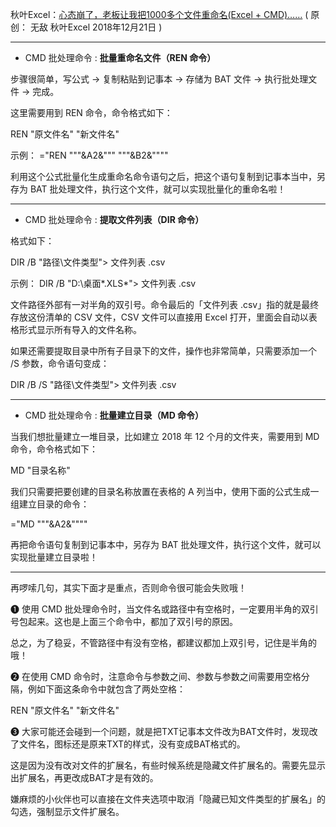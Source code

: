 秋叶Excel：[心态崩了，老板让我把1000多个文件重命名(Excel + CMD)……](https://mp.weixin.qq.com/s/yEJLm_Z2v5CNdPLiHcxJbA)
( 原创： 无敌  秋叶Excel  2018年12月21日 )

-----------------------------------------------

- CMD 批处理命令 : **批量重命名文件（REN 命令）**

步骤很简单，写公式 → 复制粘贴到记事本 → 存储为 BAT 文件 → 执行批处理文件 → 完成。


这里需要用到  REN 命令，命令格式如下：

REN "原文件名" "新文件名"

示例：
="REN """&A2&""" """&B2&""""

利用这个公式批量化生成重命名命令语句之后，把这个语句复制到记事本当中，另存为 BAT 批处理文件，执行这个文件，就可以实现批量化的重命名啦！

-----------------------------------------------

- CMD 批处理命令 : **提取文件列表（DIR 命令）**

格式如下：

DIR /B "路径\文件类型"> 文件列表 .csv

示例：
DIR /B "D:\桌面\*.XLS*"> 文件列表 .csv

文件路径外部有一对半角的双引号。命令最后的「文件列表 .csv」指的就是最终存放这份清单的 CSV 文件，CSV 文件可以直接用 Excel 打开，里面会自动以表格形式显示所有导入的文件名称。

如果还需要提取目录中所有子目录下的文件，操作也非常简单，只需要添加一个 /S 参数，命令语句变成：

DIR /B /S "路径\文件类型"> 文件列表 .csv

-----------------------------------------------

- CMD 批处理命令 : **批量建立目录（MD 命令）**

当我们想批量建立一堆目录，比如建立 2018 年 12 个月的文件夹，需要用到 MD 命令，命令格式如下：

MD "目录名称"

我们只需要把要创建的目录名称放置在表格的 A 列当中，使用下面的公式生成一组建立目录的命令：

="MD """&A2&""""

再把命令语句复制到记事本中，另存为 BAT 批处理文件，执行这个文件，就可以实现批量建立目录啦！

-----------------------------------------------

再啰嗦几句，其实下面才是重点，否则命令很可能会失败哦！

❶ 使用 CMD 批处理命令时，当文件名或路径中有空格时，一定要用半角的双引号包起来。这也是上面三个命令中，都加了双引号的原因。

总之，为了稳妥，不管路径中有没有空格，都建议都加上双引号，记住是半角的哦！

❷ 在使用 CMD 命令时，注意命令与参数之间、参数与参数之间需要用空格分隔，例如下面这条命令中就包含了两处空格：

REN "原文件名" "新文件名"

❸ 大家可能还会碰到一个问题，就是把TXT记事本文件改为BAT文件时，发现改了文件名，图标还是原来TXT的样式，没有变成BAT格式的。

这是因为没有改对文件的扩展名，有些时候系统是隐藏文件扩展名的。需要先显示出扩展名，再更改成BAT才是有效的。

嫌麻烦的小伙伴也可以直接在文件夹选项中取消「隐藏已知文件类型的扩展名」的勾选，强制显示文件扩展名。
